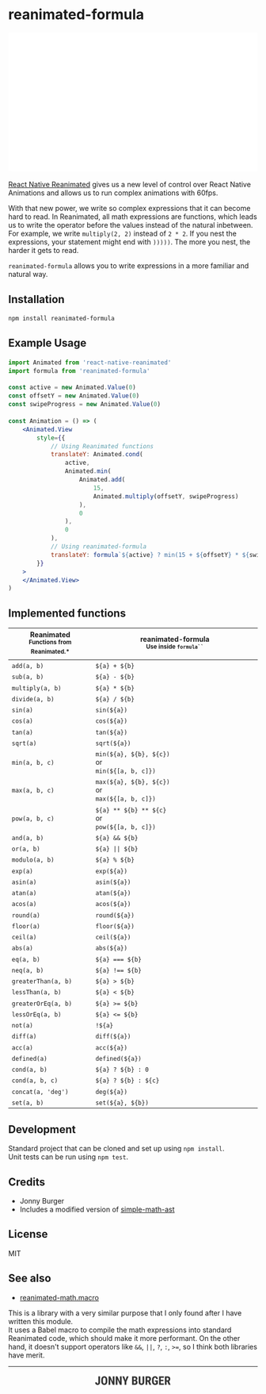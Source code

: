 # reanimated-formula

<p align="center">
    <img src="https://github.com/JonnyBurger/reanimated-formula/raw/master/reanimated.gif"/>
</p>

[React Native Reanimated](https://github.com/kmagiera/react-native-reanimated) gives us a new level of control over React Native Animations and allows us to run complex animations with 60fps.

With that new power, we write so complex expressions that it can become hard to read. In Reanimated, all math expressions are functions, which leads us to write the operator before the values instead of the natural inbetween. For example, we write `multiply(2, 2)` instead of `2 * 2`. If you nest the expressions, your statement might end with `)))))`. The more you nest, the harder it gets to read.

`reanimated-formula` allows you to write expressions in a more familiar and natural way.

## Installation

```sh
npm install reanimated-formula
```

## Example Usage

```jsx
import Animated from 'react-native-reanimated'
import formula from 'reanimated-formula'

const active = new Animated.Value(0)
const offsetY = new Animated.Value(0)
const swipeProgress = new Animated.Value(0)

const Animation = () => (
    <Animated.View
        style={{
            // Using Reanimated functions
            translateY: Animated.cond(
                active,
                Animated.min(
                    Animated.add(
                        15,
                        Animated.multiply(offsetY, swipeProgress)
                    ),
                    0
                ),
                0
            ),
            // Using reanimated-formula
            translateY: formula`${active} ? min(15 + ${offsetY} * ${swipeProgress}, 0) : 0`
        }}
    >
    </Animated.View>
)
```

## Implemented functions

| Reanimated <br> <sup>Functions from Reanimated.*</sup>                 | reanimated-formula <br/><sup>Use inside <code>formula``</Code></sup>                                              
|----------------------------|----------------------------------------------------------------------|
| `add(a, b)        ` | `${a} + ${b}                                         `
| `sub(a, b)        ` | `${a} - ${b}                                         `  
| `multiply(a, b)   ` | `${a} * ${b}                                         `  
| `divide(a, b)     ` | `${a} / ${b}                                       `
| `sin(a)           ` | `sin(${a})                                        `
| `cos(a)           ` | `cos(${a})                                          `
| `tan(a)           ` | `tan(${a})                                     `
| `sqrt(a)          ` | `sqrt(${a})                         `
| `min(a, b, c)     ` | `min(${a}, ${b}, ${c})`<br>or<br/> `min(${[a, b, c]})`
| `max(a, b, c)     ` | `max(${a}, ${b}, ${c})`<br/>or<br/> `max(${[a, b, c]})`
| `pow(a, b, c)     ` | `${a} ** ${b} ** ${c}`<br/>or<br> `pow(${[a, b, c]})`
| `and(a, b)        ` | `${a} && ${b}`
| `or(a, b)         ` | `${a} \|\| ${b}`
| `modulo(a, b)     ` | `${a} % ${b}`
| `exp(a)           ` | `exp(${a})`
| `asin(a)          ` | `asin(${a})`
| `atan(a)          ` | `atan(${a})`
| `acos(a)          ` | `acos(${a})`
| `round(a)         ` | `round(${a})`
| `floor(a)         ` | `floor(${a})`
| `ceil(a)          ` | `ceil(${a})`
| `abs(a)           ` | `abs(${a})`
| `eq(a, b)         ` | `${a} === ${b}`
| `neq(a, b)        ` | `${a} !== ${b}`
| `greaterThan(a, b)` | `${a} > ${b}`
| `lessThan(a, b)   ` | `${a} < ${b}`
| `greaterOrEq(a, b)` | `${a} >= ${b}`
| `lessOrEq(a, b)   ` | `${a} <= ${b}`
| `not(a)           ` | `!${a}`
| `diff(a)          ` | `diff(${a})`
| `acc(a)           ` | `acc(${a})`
| `defined(a)       ` | `defined(${a})`
| `cond(a, b)       ` | `${a} ? ${b} : 0`
| `cond(a, b, c)    ` | `${a} ? ${b} : ${c}`
| `concat(a, 'deg') ` | `deg(${a})`
| `set(a, b)        ` | `set(${a}, ${b})`

## Development

Standard project that can be cloned and set up using `npm install`.  
Unit tests can be run using `npm test`.

## Credits
- Jonny Burger
- Includes a modified version of [simple-math-ast](https://github.com/Flyr1Q/simple-math-ast)

## License
MIT

## See also

- [reanimated-math.macro](https://github.com/futuun/reanimated-math.macro)

This is a library with a very similar purpose that I only found after I have written this module.<br>It uses a Babel macro to compile the math expressions into standard Reanimated code, which should make it more performant.
On the other hand, it doesn't support operators like `&&`, `||`, `?`, `:`, `>=`, so I think both libraries have merit.

--- 

<p align="center">
    <a href="https://twitter.com/JNYBGR">
        <img src="https://github.com/JonnyBurger/reanimated-formula/raw/master/credit.png" height="28"/>
    </a>
</p>
